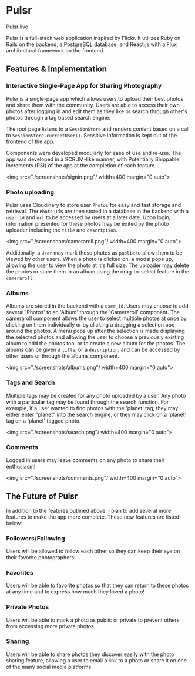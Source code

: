 # Pulsr

[Pulsr live][heroku]

[heroku]: http://pulsr.herokuapp.com

Pulsr is a full-stack web application inspired by Flickr.  It utilizes Ruby on Rails on the backend, a PostgreSQL database, and React.js with a Flux architectural framework on the frontend.  

## Features & Implementation

### Interactive Single-Page App for Sharing Photography

Pulsr is a single-page app which allows users to upload their best photos and share them with the community. Users are able
to access their own photos after logging in and edit them as they like or search through other's photos through a tag based
search engine.

The root page listens to a `SessionStore` and renders content based on a call to `SessionStore.currentUser()`.  Sensitive information is kept out of the frontend of the app.

Components were developed modularly for ease of use and re-use. The app was developed in a SCRUM-like manner, with Potentially Shippable Increments (PSI) of the app at the completion of each feature.

<img src="./screenshots/signin.png"/ width=400 margin="0 auto">


### Photo uploading

  Pulsr uses Cloudinary to store user `Photos` for easy and fast storage and retrieval.  The `Photo` urls are then stored in a database in the backend with a `user_id` and `url` to be accessed by users at a later date. Upon login, information presented for these photos may be edited by the photo uploader including the `title` and `description`.
  
  <img src="./screenshots/cameraroll.png"/ width=400 margin="0 auto">
  
  Additionally, a `User` may mark these photos as `public` to allow them to be viewed by other users. When a photo is clicked on, a modal pops up, allowing the user to view the photo at it's full size. The uploader may delete the photos or store them in an album using the drag-to-select feature in the `cameraroll`.
  

### Albums
  Albums are stored in the backend with a `user_id`. Users may choose to add several 'Photos' to an 'Album' through the 'Cameraroll' component.  The cameraroll component allows the user to select multiple photos at once by clicking on them individually or by clicking a dragging a selection box around the photos.  A menu pops up after the selection is made displaying the selected photos and allowing the user to choose a previously existing album to add the photos too, or to create a new album for the photos. The albums can be given a `title`, or a `description`, and can be accessed by other users or through the albums component.
  
  <img src="./screenshots/albums.png"/ width=400 margin="0 auto">


### Tags and Search

  Multiple tags may be created for any photo uploaded by a user.  Any photo with a particular tag may be found through the search function.  For example, if a user wanted to find photos with the 'planet' tag, they may either enter "planet" into the search engine, or they may click on a 'planet' tag on a 'planet' tagged photo.
  
   <img src="./screenshots/search.png"/ width=400 margin="0 auto">

### Comments

  Logged in users may leave comments on any photo to share their enthusiasm!
  
  <img src="./screenshots/comments.png"/ width=400 margin="0 auto">

## The Future of Pulsr

  In addition to the features outlined above, I plan to add several more features to make the app more complete.  These new features are listed below:

### Followers/Following

  Users will be allowed to follow each other so they can keep their eye on their favorite photographers!

### Favorites

  Users will be able to favorite photos so that they can return to these photos at any time and to express how much they loved a photo!

### Private Photos

  Users will be able to mark a photo as public or private to prevent others from accessing more private photos.

### Sharing

  Users will be able to share photos they discover easily with the photo sharing feature, allowing a user to email a link to a photo or share it on one of the many social media platforms.
